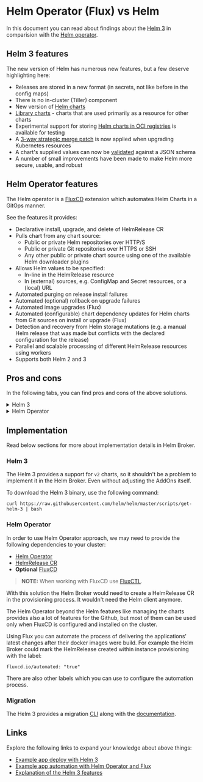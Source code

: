 # Helm Operator (Flux) vs Helm

In this document you can read about findings about the [Helm 3](https://helm.sh/docs/) in comparision with the [Helm operator](https://docs.fluxcd.io/projects/helm-operator/en/latest/).

## Helm 3 features

The new version of Helm has numerous new features, but a few deserve highlighting here:

- Releases are stored in a new format (in secrets, not like before in the config maps)
- There is no in-cluster (Tiller) component
- New version of [Helm charts](https://helm.sh/docs/topics/charts/)
- [Library charts](https://helm.sh/docs/topics/library_charts/) - charts that are used primarily as a resource for other charts
- Experimental support for storing [Helm charts in OCI registries](https://helm.sh/docs/topics/registries/) is available for testing
- A [3-way strategic merge patch](https://helm.sh/docs/faq/#improved-upgrade-strategy-3-way-strategic-merge-patches) is now applied when upgrading Kubernetes resources
- A chart's supplied values can now be [validated](https://helm.sh/docs/faq/#validating-chart-values-with-jsonschema) against a JSON schema
- A number of small improvements have been made to make Helm more secure, usable, and robust

## Helm Operator features

The Helm operator is a [FluxCD](https://github.com/fluxcd/flux) extension which automates Helm Charts in a GitOps manner.

See the features it provides:
- Declarative install, upgrade, and delete of HelmRelease CR
- Pulls chart from any chart source:
    - Public or private Helm repositories over HTTP/S
    - Public or private Git repositories over HTTPS or SSH
    - Any other public or private chart source using one of the available Helm downloader plugins
- Allows Helm values to be specified:
    - In-line in the HelmRelease resource
    - In (external) sources, e.g. ConfigMap and Secret resources, or a (local) URL
- Automated purging on release install failures
- Automated (optional) rollback on upgrade failures
- Automated image upgrades (Flux)
- Automated (configurable) chart dependency updates for Helm charts from Git sources on install or upgrade (Flux)
- Detection and recovery from Helm storage mutations (e.g. a manual Helm release that was made but conflicts with the declared configuration for the release)
- Parallel and scalable processing of different HelmRelease resources using workers
- Supports both Helm 2 and 3

## Pros and cons

In the following tabs, you can find pros and cons of the above solutions.

<div tabs>
  <details>
  <summary>
  Helm 3
  </summary>
   
   :heavy_plus_sign:
   
   - Is more secure then Helm 2
   - Provides new types of chart
   - Does not need any in-cluster application
   - Can be extended with the Helm Operator
   - Does not need CR to work
   
   :heavy_minus_sign:
   
   - No automation process
   - No parallel executions
   
  </details>

  <details>
  <summary>
  Helm Operator
  </summary>
   
   :heavy_plus_sign:
   
   - Can automate many things and improve customer experience
   - Provides scalable processing of the different releases
   - Can download a chart from any repository
   - Can be extended with Flux and [memcached](https://github.com/memcached/memcached) used to cache metadata of the pulled docker images
   
   :heavy_minus_sign:
   
   - Maintenance
   - Increased resources consumption
   - New controller along with its CR
   - With current implementation based on AddonConfigurations we already have charts and their plans downloaded in the Helm Broker, so it look like overhead to have the same logic in another component.

  </details>
</div>

## Implementation

Read below sections for more about implementation details in Helm Broker.

### Helm 3

The Helm 3 provides a support for `v2` charts, so it shouldn't be a problem to implement it in the Helm Broker. Even without adjusting the AddOns itself.

To download the Helm 3 binary, use the following command:

```
curl https://raw.githubusercontent.com/helm/helm/master/scripts/get-helm-3 | bash
```

### Helm Operator

In order to use Helm Operator approach, we may need to provide the following dependencies to your cluster:

- [Helm Operator](https://github.com/fluxcd/helm-operator/tree/v1.1.0/chart/helm-operator)
- [HelmRelease CR](https://raw.githubusercontent.com/fluxcd/helm-operator/1.1.0/deploy/crds.yaml)
- **Optional** [FluxCD](https://github.com/fluxcd/helm-operator/tree/master/chart/helm-operator)

>**NOTE:** When working with FluxCD use [FluxCTL](https://github.com/fluxcd/flux/releases/tag/1.19.0).

With this solution the Helm Broker would need to create a HelmRelease CR in the provisioning process. It wouldn't need the Helm client anymore.

The Helm Operator beyond the Helm features like managing the charts provides also a lot of features for the Github, but most of them can be used only when FluxCD is configured and installed on the cluster.

Using Flux you can automate the process of delivering the applications' latest changes after their docker images were build. For example the Helm Broker could mark the HelmRelease created within instance provisioning with the label:
```
fluxcd.io/automated: "true"
```

There are also other labels which you can use to configure the automation process.

### Migration

The Helm 3 provides a migration [CLI](https://github.com/helm/helm-2to3) along with the [documentation](https://helm.sh/docs/topics/v2_v3_migration/).

## Links

Explore the following links to expand your knowledge about above things:

- [Example app deploy with Helm 3](https://www.civo.com/learn/guide-to-helm-3-with-an-express-js-microservice)
- [Example app automation with Helm Operator and Flux](https://www.civo.com/learn/gitops-using-helm3-and-flux-for-an-node-js-and-express-js-microservice)
- [Explanation of the Helm 3 features](https://thenewstack.io/helm-3-is-almost-boring-and-thats-a-great-sign-of-maturity/)